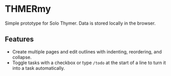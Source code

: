 # THMERmy

Simple prototype for Solo Thymer. Data is stored locally in the browser.

## Features

- Create multiple pages and edit outlines with indenting, reordering, and collapse.
- Toggle tasks with a checkbox or type `/todo` at the start of a line to turn it into a task automatically.
